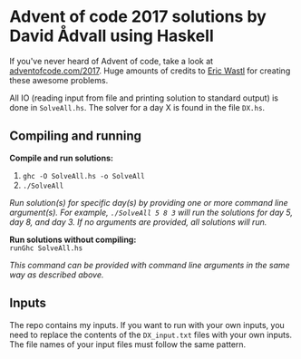 # Advent of code 2017 solutions by David Ådvall using Haskell

If you've never heard of Advent of code, take a look at [adventofcode.com/2017](https://adventofcode.com/2017). Huge amounts of credits to [Eric Wastl](http://was.tl) for creating these awesome problems.

All IO (reading input from file and printing solution to standard output) is done in `SolveAll.hs`. The solver for a day X is found in the file `DX.hs`.

## Compiling and running

__Compile and run solutions:__  
1. `ghc -O SolveAll.hs -o SolveAll`  
2. `./SolveAll` 

_Run solution(s) for specific day(s) by providing one or more command line argument(s). For example, `./SolveAll 5 8 3` will run the solutions for day 5, day 8, and day 3. If no arguments are provided, all solutions will run._

__Run solutions without compiling:__  
`runGhc SolveAll.hs`

_This command can be provided with command line arguments in the same way as described above._

## Inputs
The repo contains my inputs. If you want to run with your own inputs, you need to replace the contents of the `DX_input.txt` files with your own inputs. The file names of your input files must follow the same pattern.